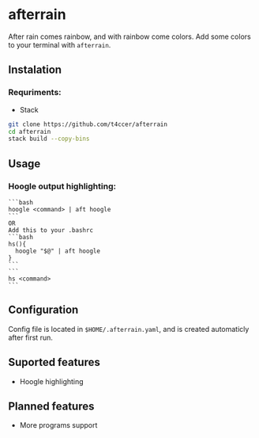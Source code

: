 # afterrain
  After rain comes rainbow, and with rainbow come colors. Add some colors to your terminal with `afterrain`.

## Instalation
### Requriments: 
 - Stack

  ```bash
  git clone https://github.com/t4ccer/afterrain
  cd afterrain
  stack build --copy-bins
  ```

## Usage
  ### Hoogle output highlighting:
    ```bash
    hoogle <command> | aft hoogle
    ```
    OR
    Add this to your .bashrc
    ```bash
    hs(){
      hoogle "$@" | aft hoogle
    }
    ```
    ```
    hs <command>
    ```

## Configuration
  Config file is located in `$HOME/.afterrain.yaml`, and is created automaticly after first run.

## Suported features
 - Hoogle highlighting

## Planned features
 - More programs support